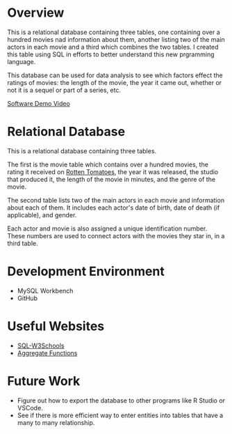 # Overview

This is a relational database containing three tables, one containing over a hundred movies nad information about them, another listing two of the main actors in each movie and a third which combines the two tables. I created this table using SQL in efforts to better understand this new prgramming language. 

This database can be used for data analysis to see which factors effect the ratings of movies: the length of the movie, the year it came out, whether or not it is a sequel or part of a series, etc. 

[Software Demo Video](https://youtu.be/616qUDatjRw)

# Relational Database

This is a relational database containing three tables. 

The first is the movie table which contains over a hundred movies, the rating it received on [Rotten Tomatoes](https://www.rottentomatoes.com/), the year it was released, the studio that produced it, the length of the movie in minutes, and the genre of the movie.  

The second table lists two of the main actors in each movie and information about each of them. It includes each actor's date of birth, date of death (if applicable), and gender. 

Each actor and movie is also assigned a unique identification number. These numbers are used to connect actors with the movies they star in, in a third table.  

# Development Environment

* MySQL Workbench
* GitHub

# Useful Websites

* [SQL-W3Schools](https://www.w3schools.com/sql/)
* [Aggregate Functions](https://www.sqlitetutorial.net/sqlite-aggregate-functions/)

# Future Work

* Figure out how to export the database to other programs like R Studio or VSCode.
* See if there is more efficient way to enter entities into tables that have a many to many relationship. 
